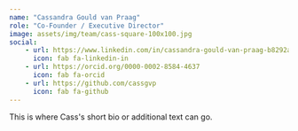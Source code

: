 ```yaml
---
name: "Cassandra Gould van Praag"
role: "Co-Founder / Executive Director"
image: assets/img/team/cass-square-100x100.jpg
social:
    - url: https://www.linkedin.com/in/cassandra-gould-van-praag-b8292a16/
      icon: fab fa-linkedin-in
    - url: https://orcid.org/0000-0002-8584-4637
      icon: fab fa-orcid
    - url: https://github.com/cassgvp
      icon: fab fa-github
---
```

This is where Cass's short bio or additional text can go.